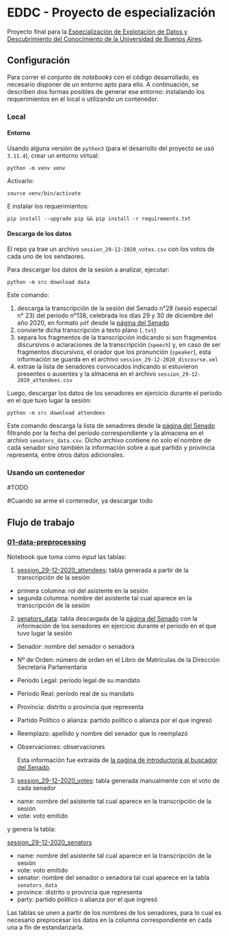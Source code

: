 # EDDC - Proyecto de especialización

Proyecto final para la [Especialización de Explotación de Datos y Descubrimiento del Conocimiento de la Universidad de Buenos Aires](https://datamining.dc.uba.ar/datamining/).

## Configuración

Para correr el conjunto de _notebooks_ con el código desarrollado, es necesario disponer de un entorno apto para ello. A continuación, se describen dos formas posibles de generar ese entorno: instalando los requerimientos en el local o utilizando un contenedor.

### Local

#### Entorno

Usando alguna versión de `python3` (para el desarrollo del proyecto se usó `3.11.4`), crear un entorno virtual:
```{bash}
python -m venv venv
```

Activarlo:
```{bash}
source venv/bin/activate
```

E instalar los requerimientos:
```{bash}
pip install --upgrade pip && pip install -r requirements.txt
```

#### Descarga de los datos

El repo ya trae un archivo `session_29-12-2020_votes.csv` con los votos de cada uno de los sendaores.

Para descargar los datos de la sesión a analizar, ejecutar:
```{bash}
python -m src download data
```

Este comando:

1. descarga la transcripción de la sesión del Senado n°28 (sesió especial n° 23) del período n°138, celebrada los días 29 y 30 de diciembre del año 2020, en formato `pdf` desde la [página del Senado](https://www.senado.gob.ar/parlamentario/sesiones/)
2. convierte dicha transcripción a texto plano (`.txt`)
3. separa los fragmentos de la transcripción indicando si son fragmentos discursivos o aclaraciones de la transcripción (`speech`) y, en caso de ser fragmentos discursivos, el orador que los pronunción (`speaker`), esta información se guarda en el archivo `session_29-12-2020_discourse.xml`
4. extrae la lista de senadores convocados indicando si estuvieron presentes o ausentes y la almacena en el archivo `session_29-12-2020_attendees.csv`

Luego, descargar los datos de los senadores en ejercicio durante el período en el que tuvo lugar la sesión:
```{bash}
python -m src download attendees
```

Este comando descarga la lista de senadores desde la [página del Senado](https://www.senado.gob.ar/senadores/Historico/Fecha) filtrando por la fecha del período correspondiente y la almacena en el archivo `senators_data.csv`. Dicho archivo contiene no solo el nombre de cada senador sino también la información sobre a qué partido y provincia representa, entre otros datos adicionales.

### Usando un contenedor

#TODO

#Cuando se arme el contenedor, ya descargar todo

## Flujo de trabajo

### [01-data-preprocessing](./notebooks/01-data-preprocessing.ipynb)

Notebook que toma como _input_ las tablas:

1. [session_29-12-2020_attendees](./data/session_29-12-2020_attendees.csv): tabla generada a partir de la transcripción de la sesión
- primera columna: rol del asistente en la sesión
- segunda columna: nombre del asistente tal cual aparece en la transcripción de la sesión

2. [senators_data](./data/senators_data.csv): tabla descargada de la [página del Senado](https://www.senado.gob.ar/senadores/Historico/Fecha) con la información de los senadores en ejercicio durante el período en el que tuvo lugar la sesión
- Senador: nombre del senador o senadora
- Nº de Orden: número de orden en el Libro de Matrículas de la Dirección Secretaría Parlamentaria
- Período Legal: período legal de su mandato
- Período Real: período real de su mandato
- Provincia: distrito o provincia que representa
- Partido Político o alianza: partido político o alianza por el que ingresó
- Reemplazo: apellido y nombre del senador que lo reemplazó
- Observaciones: observaciones

    Esta información fue extraída de [la paǵina de introductoria al buscador del Senado](https://www.senado.gob.ar/senadores/Historico/Introduccion).

3. [session_29-12-2020_votes](session_29-12-2020_votes.csv): tabla generada manualmente con el voto de cada senador
- name: nombre del asistente tal cual aparece en la transcripción de la sesión
- vote: voto emitido

y genera la tabla:

[session_29-12-2020_senators](./data/session_29-12-2020_senators.csv)

- name: nombre del asistente tal cual aparece en la transcripción de la sesión
- vote: voto emitido
- senator: nombre del senador o senadora tal cual aparece en la tabla `senators_data`
- province: distrito o provincia que representa
- party: partido político o alianza por el que ingresó

Las tablas se unen a partir de los nombres de los senadores, para lo cual es necesario preprocesar los datos en la columna correspondiente en cada una a fin de estandarizarla.
